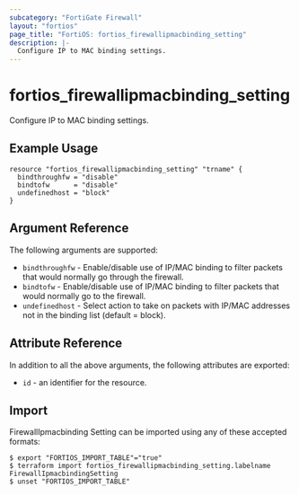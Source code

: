 ```yaml
---
subcategory: "FortiGate Firewall"
layout: "fortios"
page_title: "FortiOS: fortios_firewallipmacbinding_setting"
description: |-
  Configure IP to MAC binding settings.
---
```


# fortios_firewallipmacbinding_setting
Configure IP to MAC binding settings.

## Example Usage

```hcl
resource "fortios_firewallipmacbinding_setting" "trname" {
  bindthroughfw = "disable"
  bindtofw      = "disable"
  undefinedhost = "block"
}
```

## Argument Reference


The following arguments are supported:

* `bindthroughfw` - Enable/disable use of IP/MAC binding to filter packets that would normally go through the firewall.
* `bindtofw` - Enable/disable use of IP/MAC binding to filter packets that would normally go to the firewall.
* `undefinedhost` - Select action to take on packets with IP/MAC addresses not in the binding list (default = block).


## Attribute Reference

In addition to all the above arguments, the following attributes are exported:
* `id` - an identifier for the resource.

## Import

FirewallIpmacbinding Setting can be imported using any of these accepted formats:
```
$ export "FORTIOS_IMPORT_TABLE"="true"
$ terraform import fortios_firewallipmacbinding_setting.labelname FirewallIpmacbindingSetting
$ unset "FORTIOS_IMPORT_TABLE"
```
